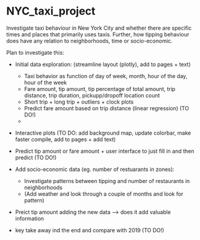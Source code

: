 # NYC_taxi_project

Investigate taxi behaviour in New York City and whether there are specific times and places that primarily uses taxis. 
Further, how tipping behaviour does have any relation to neighborhoods, time or socio-economic.

Plan to investigate this: 

* Initial data exploration: (streamline layout (plotly), add to pages + text)
  * Taxi behavior as function of day of week, month, hour of the day, hour of the week 
  * Fare amount, tip amount, tip percentage of total amount, trip distance, trip duration, pickupp/dropoff location count 
  * Short trip + long trip + outliers + clock plots 
  * Predict fare amount based on trip distance (linear regression) (TO DO!)
  * 
* Interactive plots (TO DO: add background map, update colorbar, make faster compile, add to pages + add text)

* Predict tip amount or fare amount + user interface to just fill in and then predict (TO DO!)

* Add socio-economic data (eg. number of restuarants in zones):
  * Investigate patterns between tipping and number of restaurants in neighborhoods
  * (Add weather and look through a couple of months and look for pattern)

* Preict tip amount adding the new data --> does it add valuable information 

* key take away ind the end and compare with 2019 (TO DO!)
